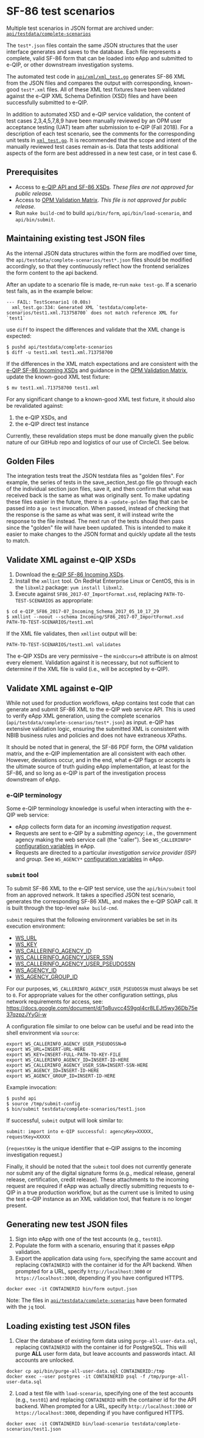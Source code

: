 # SF-86 test scenarios

Multiple test scenarios in JSON format are archived under:
[`api/testdata/complete-scenarios`](../api/testdata/complete-scenarios)

The `test*.json` files contain the same JSON structures that the user interface generates and saves to the database. Each file represents a complete, valid SF-86 form that can be loaded into eApp and submitted to e-QIP, or other downstream investigation systems.

The automated test code in [`api/xml/xml_test.go`](../api/xml/xml_test.go) generates SF-86 XML from the JSON files and compares the output with corresponding, known-good `test*.xml` files. All of these XML test fixtures have been validated against the e-QIP XML Schema Definition (XSD) files and have been successfully submitted to e-QIP.

In addition to automated XSD and e-QIP service validation, the content of test cases 2,3,4,5,7,8,9 have been manually reviewed by an OPM user acceptance testing (UAT) team after submission to e-QIP (Fall 2018). For a description of each test scenario, see the comments for the corresponding unit tests in [`xml_test.go`](../api/xml/xml_test.go). It is recommended that the scope and intent of the manually reviewed test cases remain as-is. Data that tests additional aspects of the form are best addressed in a new test case, or in test case 6.


## Prerequisites

* Access to [e-QIP API and SF-86 XSDs](https://drive.google.com/open?id=1XMm8ZiKANYDoDL63DshXChpLqbHdEsLH). *These files are not approved for public release.*
* Access to [OPM Validation Matrix](https://drive.google.com/open?id=1m1MNu7D0E39gHUSjqyHzt1infWNMlkbI). *This file is not approved for public release.*
* Run `make build-cmd` to build `api/bin/form`, `api/bin/load-scenario`, and `api/bin/submit`.

## Maintaining existing test JSON files

As the internal JSON data structures within the form are modified over time, the `api/testdata/complete-scenarios/test*.json` files should be modified accordingly, so that they continuously reflect how the frontend serializes the form content to the api backend.

After an update to a scenario file is made, re-run `make test-go`. If a scenario test fails, as in the example below:
```
--- FAIL: TestScenario1 (0.08s)
  xml_test.go:334: Generated XML `testdata/complete-scenarios/test1.xml.713758700` does not match reference XML for `test1`
```
use `diff` to inspect the differences and validate that the XML change is expected:
```
$ pushd api/testdata/complete-scenarios
$ diff -u test1.xml test1.xml.713758700
```
If the differences in the XML match expectations and are consistent with the [e-QIP SF-86 Incoming XSDs](https://drive.google.com/drive/folders/1SDCa2LxlzEmNn6uHhnVYfIQYPt8esOmk) and guidance in the [OPM Validation Matrix](https://drive.google.com/open?id=1m1MNu7D0E39gHUSjqyHzt1infWNMlkbI), update the known-good XML test fixture:
```
$ mv test1.xml.713758700 test1.xml
```

For any significant change to a known-good XML test fixture, it should also be revalidated against:
1. the e-QIP XSDs, and
1. the e-QIP direct test instance

Currently, these revalidation steps must be done manually given the public nature of our GitHub repo and logistics of our use of CircleCI. See below.

## Golden Files

The integration tests treat the JSON testdata files as "golden files". For example, the series of tests in the save_section_test.go file go through each of the individual section json files, save it, and then confirm that what was received back is the same as what was originally sent. To make updating these files easier in the future, there is a `-update-golden` flag that can be passed into a `go test` invocation. When passed, instead of checking that the response is the same as what was sent, it will instead write the response to the file instead. The next run of the tests should then pass since the "golden" file will have been updated. This is intended to make it easier to make changes to the JSON format and quickly update all the tests to match.


## Validate XML against e-QIP XSDs

1. Download the [e-QIP SF-86 Incoming XSDs](https://drive.google.com/drive/folders/1SDCa2LxlzEmNn6uHhnVYfIQYPt8esOmk).
1. Install the `xmllint` tool. On RedHat Enterprise Linux or CentOS, this is in the `libxml2` package: `yum install libxml2`.
1. Execute against `SF86_2017-07_ImportFormat.xsd`, replacing `PATH-TO-TEST-SCENARIOS` as appropriate:
```
$ cd e-QIP_SF86_2017-07_Incoming_Schema_2017_05_10_17_29
$ xmllint --noout --schema Incoming/SF86_2017-07_ImportFormat.xsd PATH-TO-TEST-SCENARIOS/test1.xml
```

If the XML file validates, then `xmllint` output will be:
```
PATH-TO-TEST-SCENARIOS/test1.xml validates
```

The e-QIP XSDs are very permissive – the `minOccurs=0` attribute is on almost every element. Validation against it is necessary, but not sufficient to determine if the XML file is valid (i.e., will be accepted by e-QIP).


## Validate XML against e-QIP

While not used for production workflows, eApp contains test code that can generate and submit SF-86 XML to the e-QIP web service API. This is used to verify eApp XML generation, using the complete scenarios (`api/testdata/complete-scenarios/test*.json`) as input. e-QIP has extensive validation logic, ensuring the submitted XML is consistent with NBIB business rules and policies and does not have extraneous XPaths.

It should be noted that in general, the SF-86 PDF form, the OPM validation matrix, and the e-QIP implementation are all consistent with each other. However, deviations occur, and in the end, what e-QIP flags or accepts is the ultimate source of truth guiding eApp implementation, at least for the SF-86, and so long as e-QIP is part of the investigation process downstream of eApp.

### e-QIP terminology

Some e-QIP terminology knowledge is useful when interacting with the e-QIP web service:

* eApp collects form data for an *incoming investigation request*.
* Requests are sent to e-QIP by a *submitting agency*; i.e., the government agency making the web service call (the "caller"). See `WS_CALLERINFO*` [configuration variables](https://github.com/18F/e-QIP-prototype/blob/develop/docs/CONFIGURATION.md) in eApp.
* Requests are directed to a particular *investigation service provider (ISP)* and *group*. See `WS_AGENCY*` [configuration variables](https://github.com/18F/e-QIP-prototype/blob/develop/docs/CONFIGURATION.md) in eApp.

### `submit` tool

To submit SF-86 XML to the e-QIP test service, use the `api/bin/submit` tool from an approved network. It takes a specified JSON test scenario, generates the corresponding SF-86 XML, and makes the e-QIP SOAP call. It is built through the top-level `make build-cmd`.

`submit` requires that the following environment variables be set in its execution environment:

* [WS_URL](https://github.com/18F/e-QIP-prototype/blob/develop/docs/CONFIGURATION.md#ws_url)
* [WS_KEY](https://github.com/18F/e-QIP-prototype/blob/develop/docs/CONFIGURATION.md#ws_key)
* [WS_CALLERINFO_AGENCY_ID](https://github.com/18F/e-QIP-prototype/blob/develop/docs/CONFIGURATION.md#ws_callerinfo_agency_id)
* [WS_CALLERINFO_AGENCY_USER_SSN](https://github.com/18F/e-QIP-prototype/blob/develop/docs/CONFIGURATION.md#ws_callerinfo_agency_user_ssn)
* [WS_CALLERINFO_AGENCY_USER_PSEUDOSSN](https://github.com/18F/e-QIP-prototype/blob/develop/docs/CONFIGURATION.md#ws_callerinfo_agency_user_pseudossn)
* [WS_AGENCY_ID](https://github.com/18F/e-QIP-prototype/blob/develop/docs/CONFIGURATION.md#ws_agency_id)
* [WS_AGENCY_GROUP_ID](https://github.com/18F/e-QIP-prototype/blob/develop/docs/CONFIGURATION.md#ws_agency_group_id)

For our purposes, `WS_CALLERINFO_AGENCY_USER_PSEUDOSSN` must always be set to `0`. For appropriate values for the other configuration settings, plus network requirements for access, see:
https://docs.google.com/document/d/1q8uvcc4S9gql4cr8LEJt5wy36Db75e37qzpzJYyGi-w

A configuration file similar to one below can be useful and be read into the shell environment via `source`:
```
export WS_CALLERINFO_AGENCY_USER_PSEUDOSSN=0
export WS_URL=INSERT-URL-HERE
export WS_KEY=INSERT-FULL-PATH-TO-KEY-FILE
export WS_CALLERINFO_AGENCY_ID=INSERT-ID-HERE
export WS_CALLERINFO_AGENCY_USER_SSN=INSERT-SSN-HERE
export WS_AGENCY_ID=INSERT-ID-HERE
export WS_AGENCY_GROUP_ID=INSERT-ID-HERE
```

Example invocation:
```
$ pushd api
$ source /tmp/submit-config
$ bin/submit testdata/complete-scenarios/test1.json
```

If successful, `submit` output will look similar to:
```
submit: import into e-QIP successful: agencyKey=XXXXX, requestKey=XXXXX
```

(`requestKey` is the unique identifier that e-QIP assigns to the incoming investigation request.)

Finally, it should be noted that the `submit` tool does not currently generate nor submit any of the digital signature forms (e.g., medical release, general release, certification, credit release). These attachments to the incoming request are required if eApp was actually directly submitting requests to e-QIP in a true production workflow, but as the current use is limited to using the test e-QIP instance as an XML validation tool, that feature is no longer present.


## Generating new test JSON files

1. Sign into eApp with one of the test accounts (e.g., `test01`).
1. Populate the form with a scenario, ensuring that it passes eApp validation.
1. Export the application data using `form`, specifying the same account and replacing `CONTAINERID` with the container id for the API backend. When prompted for a URL, specify `http://localhost:3000` or `https://localhost:3000`, depending if you have configured HTTPS.
```
docker exec -it CONTAINERID bin/form output.json
```


Note: The files in [`api/testdata/complete-scenarios`](../api/testdata/complete-scenarios) have been formated with the `jq` tool.

## Loading existing test JSON files

1. Clear the database of existing form data using `purge-all-user-data.sql`, replacing `CONTAINERID` with the container id for PostgreSQL. This will purge **ALL** user form data, but leave accounts and passwords intact. All accounts are unlocked.
```
docker cp api/bin/purge-all-user-data.sql CONTAINERID:/tmp
docker exec --user postgres -it CONTAINERID psql -f /tmp/purge-all-user-data.sql
```

2. Load a test file with `load-scenario`, specifying one of the test accounts (e.g., `test01`) and replacing `CONTAINERID` with the container id for the API backend. When prompted for a URL, specify `http://localhost:3000` or `https://localhost:3000`, depending if you have configured HTTPS.
```
docker exec -it CONTAINERID bin/load-scenario testdata/complete-scenarios/test1.json
```
